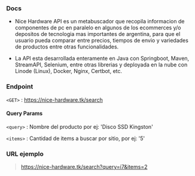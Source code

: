  ### Docs

- Nice Hardware API es un metabuscador que recopila informacion de componentes de pc en paralelo en algunos de los ecommerces y/o depositos de tecnologia mas importantes de argentina, para que el usuario pueda comparar entre precios, tiempos de envio y variedades de productos entre otras funcionalidades.

- La API esta desarrollada enteramente en Java con Springboot, Maven, StreamAPI, Selenium, entre otras librerias y deployada en la nube con Linode (Linux), Docker, Nginx, Certbot, etc.

### Endpoint

`<GET>` : <https://nice-hardware.tk/search>

#### Query Params

`<query>` : Nombre del producto por ej: 'Disco SSD Kingston'

`<items>` : Cantidad de items a buscar por sitio, por ej: '5'

### URL ejemplo

> https://nice-hardware.tk/search?query=i7&items=2

